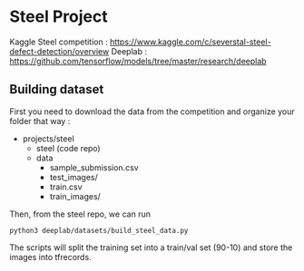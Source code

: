 # Steel Project
Kaggle Steel competition : https://www.kaggle.com/c/severstal-steel-defect-detection/overview
Deeplab : https://github.com/tensorflow/models/tree/master/research/deeplab


## Building dataset

First you need to download the data from the competition and organize your folder that way :  
* projects/steel   
  * steel (code repo)  
  * data  
    * sample_submission.csv  
    * test_images/  
    * train.csv  
    * train_images/  
  
Then, from the steel repo, we can run  
```
python3 deeplab/datasets/build_steel_data.py
```   
The scripts will split the training set into a train/val set (90-10) and store the images into tfrecords.
